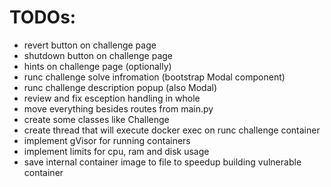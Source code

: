 TODOs:
====
 * revert button on challenge page
 * shutdown button on challenge page
 * hints on challenge page (optionally)
 * runc challenge solve infromation (bootstrap Modal component)
 * runc challenge description popup (also Modal)
 * review and fix esception handling in whole
 * move everything besides routes from main.py
 * create some classes like Challenge
 * create thread that will execute docker exec on runc challenge container
 * implement gVisor for running containers
 * implement limits for cpu, ram and disk usage
 * save internal container image to file to speedup building vulnerable container
